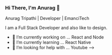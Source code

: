 ### Hi There, I'm Anurag  👋

Anurag Tripathi   |   Developer   |   EmanciTech

I am a Full Stack Developer and also like to design.

- 🔭 I’m currently working on ... React and Node
- 🌱 I’m currently learning ... React Native
- 🤔 I’m looking for help with ... Youtube
-->
